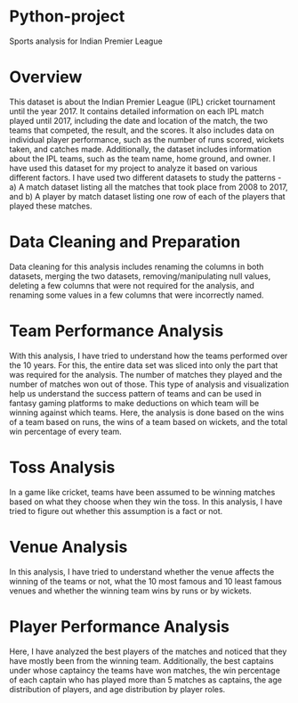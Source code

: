# Python-project
Sports analysis for Indian Premier League

# Overview
This dataset is about the Indian Premier League (IPL) cricket tournament until the year 2017. It contains detailed information on each IPL match played until 2017, including the date and location of the match, the two teams that competed, the result, and the scores. It also includes data on individual player performance, such as the number of runs scored, wickets taken, and catches made. Additionally, the dataset includes information about the IPL teams, such as the team name, home ground, and owner. I have used this dataset for my project to analyze it based on various different factors. I have used two different datasets to study the patterns - a) A match dataset listing all the matches that took place from 2008 to 2017, and b) A player by match dataset listing one row of each of the players that played these matches.

# Data Cleaning and Preparation
Data cleaning for this analysis includes renaming the columns in both datasets, merging the two datasets, removing/manipulating null values, deleting a few columns that were not required for the analysis, and renaming some values in a few columns that were incorrectly named.

# Team Performance Analysis
With this analysis, I have tried to understand how the teams performed over the 10 years. For this, the entire data set was sliced into only the part that was required for the analysis. The number of matches they played and the number of matches won out of those. This type of analysis and visualization help us understand the success pattern of teams and can be used in fantasy gaming platforms to make deductions on which team will be winning against which teams. Here, the analysis is done based on the wins of a team based on runs, the wins of a team based on wickets, and the total win percentage of every team. 

# Toss Analysis
In a game like cricket, teams have been assumed to be winning matches based on what they choose when they win the toss. In this analysis, I have tried to figure out whether this assumption is a fact or not. 

# Venue Analysis
In this analysis, I have tried to understand whether the venue affects the winning of the teams or not, what the 10 most famous and 10 least famous venues and whether the winning team wins by runs or by wickets.

# Player Performance Analysis
Here, I have analyzed the best players of the matches and noticed that they have mostly been from the winning team. Additionally, the best captains under whose captaincy the teams have won matches, the win percentage of each captain who has played more than 5 matches as captains, the age distribution of players, and age distribution by player roles.


